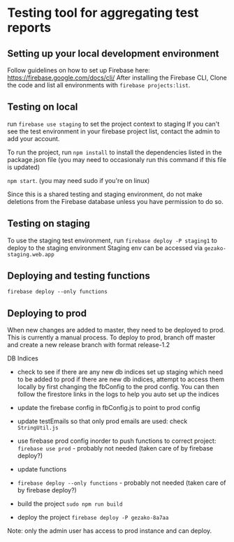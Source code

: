 # Testing tool for aggregating test reports

## Setting up your local development environment

Follow guidelines on how to set up Firebase here: https://firebase.google.com/docs/cli/
After installing the Firebase CLI, Clone the code and list all environments with 
`firebase projects:list`.

## Testing on local
run  `firebase use staging` to set the project context to staging
If you can't see the test environment in your firebase project list, contact the admin to add your account.

To run the project, run 
`npm install` to install the dependencies listed in the package.json file (you may need to occasionaly run this command 
if this file is updated)

`npm start`. 
(you may need sudo if you're on linux)

Since this is a shared testing and staging environment, do not make deletions from the Firebase database unless you have permission to do so.

## Testing on staging
To use the staging test environment, 
run `firebase deploy -P staging1` to deploy to the staging environment
Staging env can be accessed via `gezako-staging.web.app`

## Deploying and testing functions
`firebase deploy --only functions`

## Deploying to prod

When new changes are added to master, they need to be deployed to prod. This is currently a manual process. To deploy
to prod, branch off master and create a new release branch with format release-1.2 

DB Indices
- check to see if there are any new db indices set up staging which need to be added to prod
if there are new db indices, attempt to access them locally by first changing the fbConfig
to the prod config. You can then follow the firestore links in the logs to help you auto set up 
the indices

- update the firebase config in fbConfig.js to point to prod config
- update testEmails so that only prod emails are used: check `StringUtil.js`
- use firebase prod config inorder to push functions to correct project:
`firebase use prod` - probably not needed (taken care of by firebase deploy?)
- update functions
- `firebase deploy --only functions` - probably not needed (taken care of by firebase deploy?)
- build the project 
`sudo npm run build`
- deploy the project 
`firebase deploy -P gezako-8a7aa`

Note: only the admin user has access to
prod instance and can deploy.

